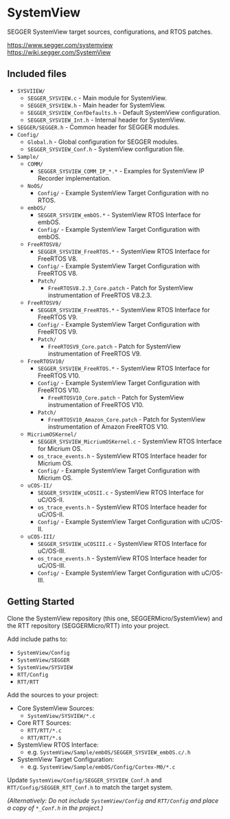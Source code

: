SystemView
==========

SEGGER SystemView target sources, configurations, and RTOS patches.

https://www.segger.com/systemview  
https://wiki.segger.com/SystemView

## Included files

  * `SYSVIIEW/`
    * `SEGGER_SYSVIEW.c`               - Main module for SystemView.
    * `SEGGER_SYSVIEW.h`               - Main header for SystemView.
    * `SEGGER_SYSVIEW_ConfDefaults.h`  - Default SystemView configuration.
    * `SEGGER_SYSVIEW_Int.h`           - Internal header for SystemView.
  * `SEGGER/SEGGER.h`                  - Common header for SEGGER modules.
  * `Config/`
    * `Global.h`                       - Global configuration for SEGGER modules.
    * `SEGGER_SYSVIEW_Conf.h`          - SystemView configuration file.
  * `Sample/`
    * `COMM/`
      * `SEGGER_SYSVIEW_COMM_IP_*.*`   - Examples for SystemView IP Recorder implementation.
    * `NoOS/`
      * `Config/`                      - Example SystemView Target Configuration with no RTOS.
    * `embOS/`
      * `SEGGER_SYSVIEW_embOS.*`       - SystemView RTOS Interface for embOS.
      * `Config/`                      - Example SystemView Target Configuration with embOS.
    * `FreeRTOSV8/`
      * `SEGGER_SYSVIEW_FreeRTOS.*`    - SystemView RTOS Interface for FreeRTOS V8.
      * `Config/`                      - Example SystemView Target Configuration with FreeRTOS V8.
      * `Patch/`
        * `FreeRTOSV8.2.3_Core.patch`  - Patch for SystemView instrumentation of FreeRTOS V8.2.3.
    * `FreeRTOSV9/`
      * `SEGGER_SYSVIEW_FreeRTOS.*`    - SystemView RTOS Interface for FreeRTOS V9.
      * `Config/`                      - Example SystemView Target Configuration with FreeRTOS V9.
      * `Patch/`
        * `FreeRTOSV9_Core.patch`      - Patch for SystemView instrumentation of FreeRTOS V9.
    * `FreeRTOSV10/`
      * `SEGGER_SYSVIEW_FreeRTOS.*`    - SystemView RTOS Interface for FreeRTOS V10.
      * `Config/`                      - Example SystemView Target Configuration with FreeRTOS V10.
        * `FreeRTOSV10_Core.patch`      - Patch for SystemView instrumentation of FreeRTOS V10.
      * `Patch/`
        * `FreeRTOSV10_Amazon_Core.patch`  - Patch for SystemView instrumentation of Amazon FreeRTOS V10.
    * `MicriumOSKernel/`
      * `SEGGER_SYSVIEW_MicriumOSKernel.c` - SystemView RTOS Interface for Micrium OS.
      * `os_trace_events.h`            - SystemView RTOS Interface header for Micrium OS.
      * `Config/`                      - Example SystemView Target Configuration with Micrium OS.
    * `uCOS-II/`
      * `SEGGER_SYSVIEW_uCOSII.c`      - SystemView RTOS Interface for uC/OS-II.
      * `os_trace_events.h`            - SystemView RTOS Interface header for uC/OS-II.
      * `Config/`                      - Example SystemView Target Configuration with uC/OS-II.
    * `uCOS-III/`
      * `SEGGER_SYSVIEW_uCOSIII.c`     - SystemView RTOS Interface for uC/OS-III.
      * `os_trace_events.h`            - SystemView RTOS Interface header for uC/OS-III.
      * `Config/`                      - Example SystemView Target Configuration with uC/OS-III.

## Getting Started

Clone the SystemView repository (this one, SEGGERMicro/SystemView) and the RTT repository (SEGGERMicro/RTT) into your project.

Add include paths to:
 * `SystemView/Config`
 * `SystemView/SEGGER`
 * `SystemView/SYSVIEW`
 * `RTT/Config`
 * `RTT/RTT`

Add the sources to your project:
 * Core SystemView Sources:
   * `SystemView/SYSVIEW/*.c`
 * Core RTT Sources:
   * `RTT/RTT/*.c`
   * `RTT/RTT/*.s`
 * SystemView RTOS Interface:
   * e.g. `SystemView/Sample/embOS/SEGGER_SYSVIEW_embOS.c/.h`
 * SystemView Target Configuration:
   * e.g. `SystemView/Sample/embOS/Config/Cortex-M0/*.c`

Update `SystemView/Config/SEGGER_SYSVIEW_Conf.h` and `RTT/Config/SEGGER_RTT_Conf.h`
to match the target system.

*(Alternatively: Do not include `SystemView/Config` and `RTT/Config` and place a copy of `*_Conf.h` in the project.)*

